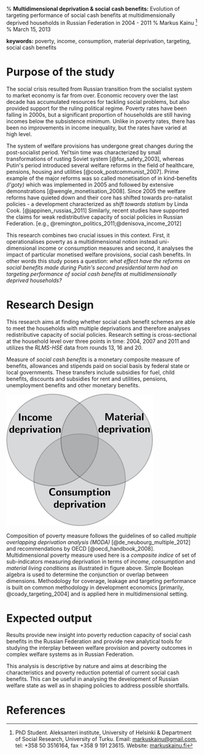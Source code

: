 % **Multidimensional deprivation & social cash benefits:**  Evolution of targeting performance of social cash benefits at multidimensionally deprived households in Russian Federation in 2004 - 2011
% Markus Kainu [^*]
% March 15, 2013

<link href="http://markuskainu.fi/material/css/article.css" rel="stylesheet" type="text/css" title="compact"></link>

[^*]:PhD Student. Aleksanteri institute, University of Helsinki & Department of Social Research, University of Turku. Email: <a href="mailto:markuskainu@gmail.com">markuskainu@gmail.com</a>, tel: +358 50 3516164, fax +358 9 191 23615. Website: <a href="http://markuskainu.fi">markuskainu.fi</a>




**keywords:** poverty, income, consumption, material deprivation, targeting, social cash benefits

# Purpose of the study

The social crisis resulted from Russian transition from the socialist system to market economy is far from over. Economic recovery over the last decade has accumulated resources for tackling social problems, but also provided support for the ruling political regime. Poverty rates have been falling in 2000s, but a significant proportion of households are still having incomes below the subsistence minimum. Unlike in poverty rates, there has been no improvements in income inequality, but the rates have varied at high level.

The system of welfare provisions has undergone great changes during the post-socialist period. Yel'tsin time was characterized by small transformations of rusting Soviet system [@fox_safety_2003], whereas Putin's period introduced several welfare reforms in the field of healthcare, pensions, housing and utilities [@cook_postcommunist_2007]. Prime example of the major reforms was so called monetisation of in kind-benefits *(l'goty)* which was implemented in 2005 and followed by extensive demonstrations [@wengle_monetisation_2008]. Since 2005 the welfare reforms have quieted down and their core has shifted towards pro-natalist policies - a development characterized as *shift towards statism* by Linda Cook. [@jappinen_russias_2011] Similarly, recent studies have supported the claims for weak redistributive capacity of social policies in Russian Federation. [e.g., @remington_politics_2011;@denisova_income_2012]

This research combines two crucial issues in this context. First, it operationalises poverty as a multidimensional notion instead uni-dimensional income or consumption measures and second, it analyses the impact of particular monetised welfare provisions, social cash benefits. In other words this study poses a question:  *what effect have the reforms on social benefits made during Putin's second presidential term had on targeting performance of social cash benefits at multidimensionally deprived households?*

# Research Design

This research aims at finding whether social cash benefit schemes are able to meet the households with multiple deprivations and therefore analyses redistributive capacity of social policies. Research setting is cross-sectional at the household level over three points in time: 2004, 2007 and 2011 and utilizes the *RLMS-HSE* data from rounds 13, 16 and 20.

Measure of *social cash benefits* is a monetary composite measure of benefits, allowances and stipends paid on social basis by federal state or local governments. These transfers include subsidies for fuel, child benefits, discounts and subsidies for rent and utilities, pensions, unemployment benefits and other monetary benefits. 

![Dimensions of deprivation](figure/venn.png)

Composition of poverty measure follows the guidelines of so called *multiple overlapping deprivation analysis (MODA)* [@de_neubourg_multiple_2012] and recommendations by OECD [@oecd_handbook_2008]. Multidimensional poverty measure used here is a *composite indice* of set of sub-indicators measuring deprivation in terms of *income*, *consumption* and *material living conditions* as illustrated in figure above. Simple Boolean algebra is used to determine the conjunction or overlap between dimensions. Methodology for coverage, leakage and targeting performance is built on common methodology in development economics [primarily, @coady_targeting_2004] and is applied here in multidimensional setting.


# Expected output

Results provide new insight into poverty reduction capacity of social cash benefits in the Russian Federation and provide new analytical tools for studying the interplay between welfare provision and poverty outcomes in complex welfare systems as in Russian Federation. 

This analysis is descriptive by nature and aims at describing the characteristics and poverty reduction potential of current social cash benefits. This can be useful in analysing the development of Russian welfare state as well as in shaping policies to address  possible shortfalls.


# References

